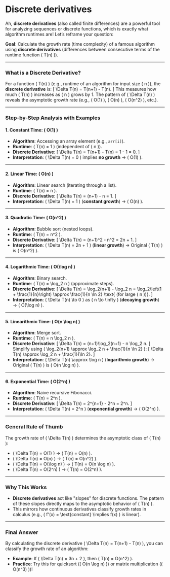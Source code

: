 # Discrete derivatives

Ah, **discrete derivatives** (also called finite differences) are a powerful tool for analyzing sequences or discrete functions, which is exactly what algorithm runtimes are! Let’s reframe your question:

**Goal**: Calculate the growth rate (time complexity) of a famous algorithm using **discrete derivatives** (differences between consecutive terms of the runtime function \( T(n) \)).

---

### What is a Discrete Derivative?
For a function \( T(n) \) (e.g., runtime of an algorithm for input size \( n \)), the **discrete derivative** is:
\[
\Delta T(n) = T(n+1) - T(n).
\]
This measures how much \( T(n) \) increases as \( n \) grows by 1. The pattern of \( \Delta T(n) \) reveals the asymptotic growth rate (e.g., \( O(1) \), \( O(n) \), \( O(n^2) \), etc.).

---

### Step-by-Step Analysis with Examples

#### **1. Constant Time: \( O(1) \)**
- **Algorithm**: Accessing an array element (e.g., `arr[i]`).
- **Runtime**: \( T(n) = 1 \) (independent of \( n \)).
- **Discrete Derivative**:
  \[
  \Delta T(n) = T(n+1) - T(n) = 1 - 1 = 0.
  \]
- **Interpretation**: \( \Delta T(n) = 0 \) implies **no growth** → \( O(1) \).

---

#### **2. Linear Time: \( O(n) \)**
- **Algorithm**: Linear search (iterating through a list).
- **Runtime**: \( T(n) = n \).
- **Discrete Derivative**:
  \[
  \Delta T(n) = (n+1) - n = 1.
  \]
- **Interpretation**: \( \Delta T(n) = 1 \) (**constant growth**) → \( O(n) \).

---

#### **3. Quadratic Time: \( O(n^2) \)**
- **Algorithm**: Bubble sort (nested loops).
- **Runtime**: \( T(n) = n^2 \).
- **Discrete Derivative**:
  \[
  \Delta T(n) = (n+1)^2 - n^2 = 2n + 1.
  \]
- **Interpretation**: \( \Delta T(n) = 2n + 1 \) (**linear growth**) → Original \( T(n) \) is \( O(n^2) \).

---

#### **4. Logarithmic Time: \( O(\log n) \)**
- **Algorithm**: Binary search.
- **Runtime**: \( T(n) = \log_2 n \) (approximate steps).
- **Discrete Derivative**:
  \[
  \Delta T(n) = \log_2(n+1) - \log_2 n = \log_2\left(1 + \frac{1}{n}\right) \approx \frac{1}{n \ln 2} \text{ (for large \( n \))}.
  \]
- **Interpretation**: \( \Delta T(n) \to 0 \) as \( n \to \infty \) (**decaying growth**) → \( O(\log n) \).

---

#### **5. Linearithmic Time: \( O(n \log n) \)**
- **Algorithm**: Merge sort.
- **Runtime**: \( T(n) = n \log_2 n \).
- **Discrete Derivative**:
  \[
  \Delta T(n) = (n+1)\log_2(n+1) - n \log_2 n.
  \]
  Simplify using \( \log_2(n+1) \approx \log_2 n + \frac{1}{n \ln 2} \):
  \[
  \Delta T(n) \approx \log_2 n + \frac{1}{\ln 2}.
  \]
- **Interpretation**: \( \Delta T(n) \approx \log n \) (**logarithmic growth**) → Original \( T(n) \) is \( O(n \log n) \).

---

#### **6. Exponential Time: \( O(2^n) \)**
- **Algorithm**: Naive recursive Fibonacci.
- **Runtime**: \( T(n) = 2^n \).
- **Discrete Derivative**:
  \[
  \Delta T(n) = 2^{n+1} - 2^n = 2^n.
  \]
- **Interpretation**: \( \Delta T(n) = 2^n \) (**exponential growth**) → \( O(2^n) \).

---

### General Rule of Thumb
The growth rate of \( \Delta T(n) \) determines the asymptotic class of \( T(n) \):
- \( \Delta T(n) = O(1) \) → \( T(n) = O(n) \).
- \( \Delta T(n) = O(n) \) → \( T(n) = O(n^2) \).
- \( \Delta T(n) = O(\log n) \) → \( T(n) = O(n \log n) \).
- \( \Delta T(n) = O(2^n) \) → \( T(n) = O(2^n) \).

---

### Why This Works
- **Discrete derivatives** act like "slopes" for discrete functions. The pattern of these slopes directly maps to the asymptotic behavior of \( T(n) \).
- This mirrors how continuous derivatives classify growth rates in calculus (e.g., \( f'(x) = \text{constant} \implies f(x) \) is linear).

---

### Final Answer
By calculating the discrete derivative \( \Delta T(n) = T(n+1) - T(n) \), you can classify the growth rate of an algorithm:
- **Example**: If \( \Delta T(n) = 3n + 2 \), then \( T(n) = O(n^2) \).
- **Practice**: Try this for quicksort (\( O(n \log n) \)) or matrix multiplication (\( O(n^3) \))!
